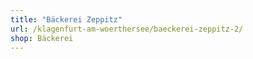```yaml
---
title: "Bäckerei Zeppitz"
url: /klagenfurt-am-woerthersee/baeckerei-zeppitz-2/
shop: Bäckerei
---
```

